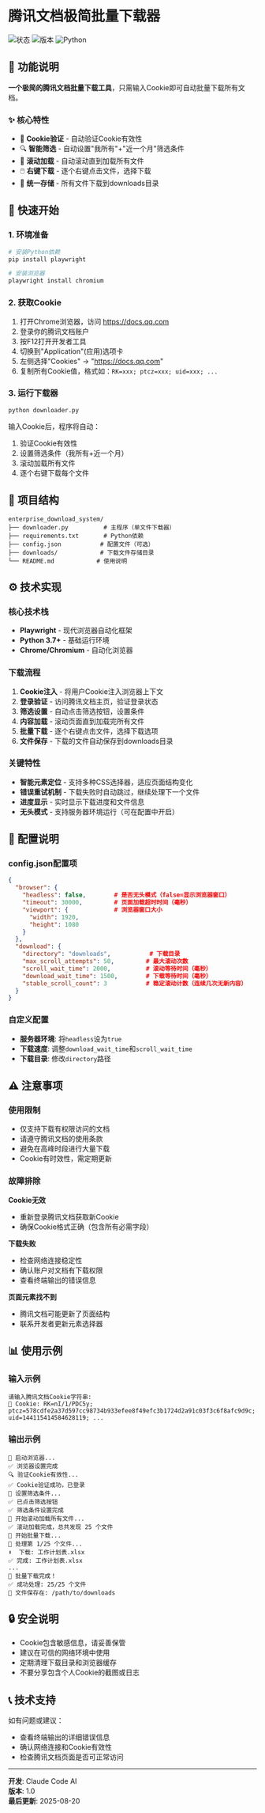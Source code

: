 # 腾讯文档极简批量下载器

![状态](https://img.shields.io/badge/Status-Ready-brightgreen)
![版本](https://img.shields.io/badge/Version-1.0-blue)
![Python](https://img.shields.io/badge/Python-3.7%2B-orange)

## 🎯 功能说明

**一个极简的腾讯文档批量下载工具**，只需输入Cookie即可自动批量下载所有文档。

### ✨ 核心特性

- 🔐 **Cookie验证** - 自动验证Cookie有效性
- 🔍 **智能筛选** - 自动设置"我所有"+"近一个月"筛选条件
- 📜 **滚动加载** - 自动滚动直到加载所有文件
- 🖱️ **右键下载** - 逐个右键点击文件，选择下载
- 📁 **统一存储** - 所有文件下载到downloads目录

## 🚀 快速开始

### 1. 环境准备

```bash
# 安装Python依赖
pip install playwright

# 安装浏览器
playwright install chromium
```

### 2. 获取Cookie

1. 打开Chrome浏览器，访问 https://docs.qq.com
2. 登录你的腾讯文档账户
3. 按F12打开开发者工具
4. 切换到"Application"(应用)选项卡
5. 左侧选择"Cookies" → "https://docs.qq.com"
6. 复制所有Cookie值，格式如：`RK=xxx; ptcz=xxx; uid=xxx; ...`

### 3. 运行下载器

```bash
python downloader.py
```

输入Cookie后，程序将自动：
1. 验证Cookie有效性
2. 设置筛选条件（我所有+近一个月）
3. 滚动加载所有文件
4. 逐个右键下载每个文件

## 📁 项目结构

```
enterprise_download_system/
├── downloader.py          # 主程序（单文件下载器）
├── requirements.txt       # Python依赖
├── config.json           # 配置文件（可选）
├── downloads/            # 下载文件存储目录
└── README.md            # 使用说明
```

## ⚙️ 技术实现

### 核心技术栈
- **Playwright** - 现代浏览器自动化框架
- **Python 3.7+** - 基础运行环境
- **Chrome/Chromium** - 自动化浏览器

### 下载流程
1. **Cookie注入** - 将用户Cookie注入浏览器上下文
2. **登录验证** - 访问腾讯文档主页，验证登录状态
3. **筛选设置** - 自动点击筛选按钮，设置条件
4. **内容加载** - 滚动页面直到加载完所有文件
5. **批量下载** - 逐个右键点击文件，选择下载选项
6. **文件保存** - 下载的文件自动保存到downloads目录

### 关键特性
- **智能元素定位** - 支持多种CSS选择器，适应页面结构变化
- **错误重试机制** - 下载失败时自动跳过，继续处理下一个文件
- **进度显示** - 实时显示下载进度和文件信息
- **无头模式** - 支持服务器环境运行（可在配置中开启）

## 🔧 配置说明

### config.json配置项

```json
{
  "browser": {
    "headless": false,        # 是否无头模式（false=显示浏览器窗口）
    "timeout": 30000,         # 页面加载超时时间（毫秒）
    "viewport": {             # 浏览器窗口大小
      "width": 1920,
      "height": 1080
    }
  },
  "download": {
    "directory": "downloads",           # 下载目录
    "max_scroll_attempts": 50,         # 最大滚动次数
    "scroll_wait_time": 2000,          # 滚动等待时间（毫秒）
    "download_wait_time": 1500,        # 下载等待时间（毫秒）
    "stable_scroll_count": 3           # 稳定滚动计数（连续几次无新内容）
  }
}
```

### 自定义配置
- **服务器环境**: 将`headless`设为`true`
- **下载速度**: 调整`download_wait_time`和`scroll_wait_time`
- **下载目录**: 修改`directory`路径

## ⚠️ 注意事项

### 使用限制
- 仅支持下载有权限访问的文档
- 请遵守腾讯文档的使用条款
- 避免在高峰时段进行大量下载
- Cookie有时效性，需定期更新

### 故障排除

**Cookie无效**
- 重新登录腾讯文档获取新Cookie
- 确保Cookie格式正确（包含所有必需字段）

**下载失败**
- 检查网络连接稳定性
- 确认账户对文档有下载权限
- 查看终端输出的错误信息

**页面元素找不到**
- 腾讯文档可能更新了页面结构
- 联系开发者更新元素选择器

## 📊 使用示例

### 输入示例
```
请输入腾讯文档Cookie字符串:
🔑 Cookie: RK=nI/1/PDC5y; ptcz=578cdfe2a37d597cc98734b933efee8f49efc3b1724d2a91c03f3c6f8afc9d9c; uid=144115414584628119; ...
```

### 输出示例
```
🚀 启动浏览器...
✅ 浏览器设置完成
🔍 验证Cookie有效性...
✅ Cookie验证成功，已登录
🔧 设置筛选条件...
✅ 已点击筛选按钮
✅ 筛选条件设置完成
📜 开始滚动加载所有文件...
✅ 滚动加载完成，总共发现 25 个文件
🎯 开始批量下载...
📄 处理第 1/25 个文件...
⬇️  下载: 工作计划表.xlsx
✅ 完成: 工作计划表.xlsx
...
🎉 批量下载完成！
✅ 成功处理: 25/25 个文件
📁 文件保存在: /path/to/downloads
```

## 🔒 安全说明

- Cookie包含敏感信息，请妥善保管
- 建议在可信的网络环境中使用
- 定期清理下载目录和浏览器缓存
- 不要分享包含个人Cookie的截图或日志

## 📞 技术支持

如有问题或建议：
- 查看终端输出的详细错误信息
- 确认网络连接和Cookie有效性
- 检查腾讯文档页面是否可正常访问

---

**开发**: Claude Code AI  
**版本**: 1.0  
**最后更新**: 2025-08-20